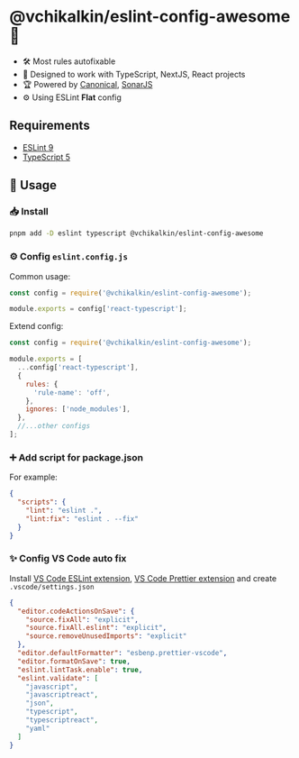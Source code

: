 # @vchikalkin/eslint-config-awesome 🎉

- 🛠️ Most rules autofixable
- 🎯 Designed to work with TypeScript, NextJS, React projects
- 🏆 Powered by [Canonical](https://github.com/gajus/eslint-config-canonical), [SonarJS](https://github.com/SonarSource/eslint-plugin-sonarjs)
- ⚙️ Using ESLint **Flat** config

## Requirements

- [ESLint 9](https://github.com/eslint/eslint)
- [TypeScript 5](https://www.typescriptlang.org/)

## 🚀 Usage

### 📥 Install

```bash
pnpm add -D eslint typescript @vchikalkin/eslint-config-awesome
```

### ⚙️ Config `eslint.config.js`

Common usage:

```js
const config = require('@vchikalkin/eslint-config-awesome');

module.exports = config['react-typescript'];
```

Extend config:

```js
const config = require('@vchikalkin/eslint-config-awesome');

module.exports = [
  ...config['react-typescript'],
  {
    rules: {
      'rule-name': 'off',
    },
    ignores: ['node_modules'],
  },
  //...other configs
];
```

### ➕ Add script for package.json

For example:

```json
{
  "scripts": {
    "lint": "eslint .",
    "lint:fix": "eslint . --fix"
  }
}
```

### ✨ Config VS Code auto fix

Install [VS Code ESLint extension](https://marketplace.visualstudio.com/items?itemName=dbaeumer.vscode-eslint), [VS Code Prettier extension](https://marketplace.visualstudio.com/items?itemName=esbenp.prettier-vscode) and create `.vscode/settings.json`

```json
{
  "editor.codeActionsOnSave": {
    "source.fixAll": "explicit",
    "source.fixAll.eslint": "explicit",
    "source.removeUnusedImports": "explicit"
  },
  "editor.defaultFormatter": "esbenp.prettier-vscode",
  "editor.formatOnSave": true,
  "eslint.lintTask.enable": true,
  "eslint.validate": [
    "javascript",
    "javascriptreact",
    "json",
    "typescript",
    "typescriptreact",
    "yaml"
  ]
}
```
